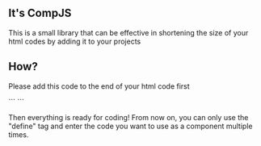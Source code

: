 <h2>It's CompJS</h2>
<p>This is a small library that can be effective in shortening the size of your html codes by adding it to your projects</p>
<h2>How?</h2>
<p>Please add this code to the end of your html code first</p>
```
<script>https://cdn.jsdelivr.net/gh/yesvarg/compjs@main/compjs.js</script>
```
<p>Then everything is ready for coding! From now on, you can only use the "define" tag and enter the code you want to use as a component multiple times.</p>
